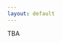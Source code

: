 ```yaml
---
layout: default
---
```


TBA
<!-- # Program schedule

Date: Tuesday August 23, 2023

---

Chair: Steven R. Brandt

* 14:00 - 14:05, Opening remarks
* 14:05 - 15:05, [Keynote Talk](https://amte2023.stellar-group.org/keynote) (Bryce Adelstein Lelbach, NVIDIA)
* 15:05 - 15:25, Paper 198: A Portable and Heterogeneous LU Factorization on IRIS (Pedro Valero-Lara, ORNL)

---

* 15:30 - 16:00, Afternoon break

---

Chair: Bryce Adelstein Lelbach

* 16:00 - 16:20, Paper 155: Quantifying Overheads in Charm++ and HPX using Task Bench (Nanmiao Wu, LSU)
* 16:20 - 17:20, [Invited talk](https://amte2023.stellar-group.org/invited-talk) (Elliot Ronaghan, HPE)
* 17:20 - 17:30, General discussion

---

All times are in Western European Time ([GMT+1](https://24timezones.com/Glasgow/time)).

The complete EuroPar workshop program is available at [https://2023.euro-par.org/program/workshops-and-tutorial/](https://2023.euro-par.org/program/workshops-and-tutorial/). -->
